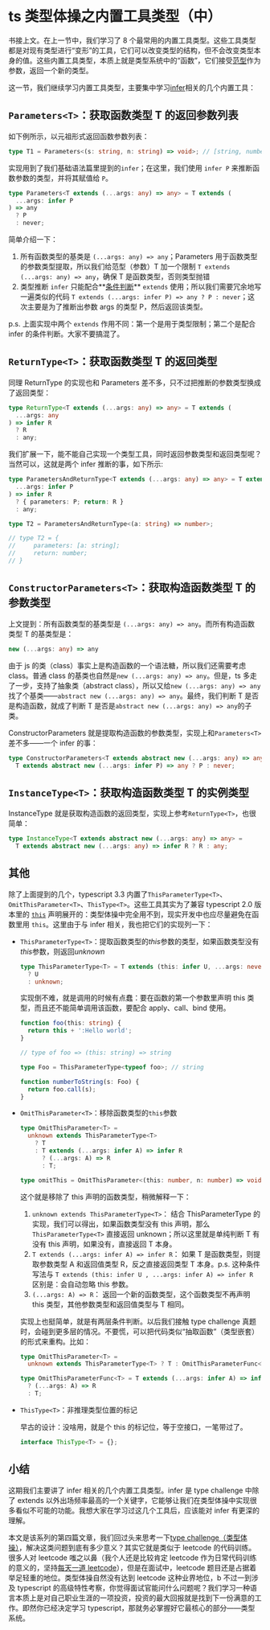 # ts 类型体操之内置工具类型（中）

书接上文。在上一节中，我们学习了 8 个最常用的内置工具类型。这些工具类型都是对现有类型进行“变形”的工具，它们可以改变类型的结构，但不会改变类型本身的值。这些内置工具类型，本质上就是类型系统中的“函数”，它们接受[范型][0]作为参数，返回一个新的类型。

这一节，我们继续学习内置工具类型，主要集中学习[infer][4]相关的几个内置工具：

## `Parameters<T>`：获取函数类型 T 的返回参数列表

如下例所示，以元祖形式返回函数参数列表：

```ts
type T1 = Parameters<(s: string, n: string) => void>; // [string, number]
```

实现用到了我们基础语法篇里提到的`infer`；在这里，我们使用 `infer P` 来推断函数参数的类型，并将其赋值给 `P`。

```ts
type Parameters<T extends (...args: any) => any> = T extends (
  ...args: infer P
) => any
  ? P
  : never;
```

简单介绍一下：

1. 所有函数类型的基类是 `(...args: any) => any`；Parameters 用于函数类型的参数类型提取，所以我们给范型（参数）T 加一个限制 `T extends (...args: any) => any`，确保 T 是函数类型，否则类型抛错
2. 类型推断 `infer` 只能配合**[条件判断][4]** `extends` 使用；所以我们需要冗余地写一遍类似的代码 `T extends (...args: infer P) => any ? P : never`；这次主要是为了推断出参数 args 的类型 P，然后返回该类型。

p.s. 上面实现中两个 `extends` 作用不同：第一个是用于类型限制；第二个是配合 infer 的条件判断。大家不要搞混了。

## `ReturnType<T>`：获取函数类型 T 的返回类型

同理 ReturnType 的实现也和 Parameters 差不多，只不过把推断的参数类型换成了返回类型：

```ts
type ReturnType<T extends (...args: any) => any> = T extends (
  ...args: any
) => infer R
  ? R
  : any;
```

我们扩展一下，能不能自己实现一个类型工具，同时返回参数类型和返回类型呢？当然可以，这就是两个 infer 推断的事，如下所示:

```ts
type ParametersAndReturnType<T extends (...args: any) => any> = T extends (
  ...args: infer P
) => infer R
  ? { parameters: P; return: R }
  : any;

type T2 = ParametersAndReturnType<(a: string) => number>;

// type T2 = {
//     parameters: [a: string];
//     return: number;
// }
```

## `ConstructorParameters<T>`：获取构造函数类型 T 的参数类型

上文提到：所有函数类型的基类型是 `(...args: any) => any`。而所有构造函数类型 T 的基类型是：

```ts
new (...args: any) => any
```

由于 js 的类（class）事实上是构造函数的一个语法糖，所以我们还需要考虑 class。普通 class 的基类也自然是`new (...args: any) => any`。但是，ts 多走了一步，支持了抽象类（abstract class），所以又给`new (...args: any) => any`找了个基类——`abstract new (...args: any) => any`。最终，我们判断 T 是否是构造函数，就成了判断 T 是否是`abstract new (...args: any) => any`的子类。

ConstructorParameters 就是提取构造函数的参数类型，实现上和`Parameters<T>`差不多——一个 infer 的事：

```ts
type ConstructorParameters<T extends abstract new (...args: any) => any> =
  T extends abstract new (...args: infer P) => any ? P : never;
```

## `InstanceType<T>`：获取构造函数类型 T 的实例类型

InstanceType 就是获取构造函数的返回类型，实现上参考`ReturnType<T>`，也很简单：

```ts
type InstanceType<T extends abstract new (...args: any) => any> =
  T extends abstract new (...args: any) => infer R ? R : any;
```

## 其他

除了上面提到的几个，typescript 3.3 内置了`ThisParameterType<T>`、`OmitThisParameter<T>`、`ThisType<T>`。这些工具其实为了兼容 typescript 2.0 版本里的 [`this`][5] 声明展开的：类型体操中完全用不到，现实开发中也应尽量避免在函数里用 `this`。这里由于与 infer 相关，我也把它们的实现列一下：

- `ThisParameterType<T>`：提取函数类型的*this*参数的类型，如果函数类型没有*this*参数，则返回*unknown*

  ```ts
  type ThisParameterType<T> = T extends (this: infer U, ...args: never) => any
    ? U
    : unknown;
  ```

  实现倒不难，就是调用的时候有点蠢：要在函数的第一个参数里声明 this 类型，而且还不能简单调用该函数，要配合 apply、call、bind 使用。

  ```ts
  function foo(this: string) {
    return this + ':Hello world';
  }

  // type of foo => (this: string) => string

  type Foo = ThisParameterType<typeof foo>; // string

  function numberToString(s: Foo) {
    return foo.call(s);
  }
  ```

- `OmitThisParameter<T>`：移除函数类型的`this`参数

  ```ts
  type OmitThisParameter<T> =
    unknown extends ThisParameterType<T>
      ? T
      : T extends (...args: infer A) => infer R
        ? (...args: A) => R
        : T;

  type omitThis = OmitThisParameter<(this: number, n: number) => void>; // (n: number) => void
  ```

  这个就是移除了 this 声明的函数类型，稍微解释一下：

  1. `unknown extends ThisParameterType<T>`： 结合 ThisParameterType 的实现，我们可以得出，如果函数类型没有 this 声明，那么`ThisParameterType<T>` 直接返回 unknown；所以这里就是单纯判断 T 有没有 this 声明，如果没有，直接返回 T 本身。
  2. `T extends (...args: infer A) => infer R`： 如果 T 是函数类型，则提取参数类型 A 和返回值类型 R，反之直接返回类型 T 本身。p.s. 这种条件写法与 `T extends (this: infer U , ...args: infer A) => infer R` 区别是：会自动忽略 this 参数。
  3. `(...args: A) => R`： 返回一个新的函数类型，这个函数类型不再声明 this 类型，其他参数类型和返回值类型与 T 相同。

  实现上也挺简单，就是有两层条件判断。以后我们接触 type challenge 真题时，会碰到更多层的情况。不要慌，可以把代码类似“抽取函数”（类型嵌套）的形式来重构。比如：

  ```ts
  type OmitThisParameter<T> =
    unknown extends ThisParameterType<T> ? T : OmitThisParameterFunc<T>;

  type OmitThisParameterFunc<T> = T extends (...args: infer A) => infer R
    ? (...args: A) => R
    : T;
  ```

- `ThisType<T>`：非推理类型位置的标记

  早古的设计：没啥用，就是个 this 的标记位，等于空接口，一笔带过了。

  ```ts
  interface ThisType<T> = {};
  ```

## 小结

这期我们主要讲了 infer 相关的几个内置工具类型。infer 是 type challenge 中除了 extends 以外出场频率最高的一个关键字，它能够让我们在类型体操中实现很多看似不可能的功能。我想大家在学习过这几个工具后，应该能对 infer 有更深的理解。

本文是该系列的第四篇文章，我们回过头来思考一下[type challenge（类型体操）][1]，解决这类问题到底有多少意义？其实它就是类似于 leetcode 的代码训练。很多人对 leetcode 嗤之以鼻（我个人还是比较肯定 leetcode 作为日常代码训练的意义的，坚持[每天一道 leetcode][2]），但是在面试中，leetcode 题目还是占据着举足轻重的地位。类型体操自然没有达到 leetcode 这种业界地位，b 不过一到涉及 typescript 的高级特性考察，你觉得面试官能问什么问题呢？我们学习一种语言本质上是对自己职业生涯的一项投资，投资的最大回报就是找到下一份满意的工作。即然你已经决定学习 typescript，那就务必掌握好它最核心的部分——类型系统。

[0]: https://www.typescriptlang.org/docs/handbook/2/generics.html
[1]: https://github.com/type-challenges/type-challenges
[2]: https://github.com/an-Onion/leetcode
[3]: https://github.com/microsoft/TypeScript/pull/49119
[4]: https://www.typescriptlang.org/docs/handbook/2/conditional-types.html#inferring-within-conditional-types
[5]: https://www.typescriptlang.org/docs/handbook/2/functions.html#declaring-this-in-a-function
